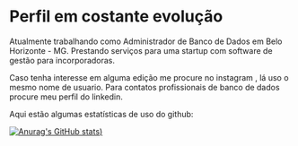 ### 
<h1> Perfil em costante evolução </h1>
<p>Atualmente trabalhando como Administrador de Banco de Dados em Belo Horizonte - MG. Prestando serviços para uma startup com software de gestão para incorporadoras.
</p>
<p>
 Caso tenha interesse em alguma edição me procure no instagram , lá uso o mesmo nome de usuario. Para contatos profissionais de banco de dados procure meu perfil do linkedin.
</p>

<p>Aqui estão algumas estatísticas de uso do github:</p>

[![Anurag's GitHub stats](https://github-readme-stats.vercel.app/api?username=chromusmaster&show_icons=true&theme=dark))](https://github.com/anuraghazra/github-readme-stats)




<!--
**ChromusMaster/ChromusMaster** is a ✨ _special_ ✨ repository because its `README.md` (this file) appears on your GitHub profile.

Here are some ideas to get you started:

- 🔭 I’m currently working on ...
- 🌱 I’m currently learning ...
- 👯 I’m looking to collaborate on ...
- 🤔 I’m looking for help with ...
- 💬 Ask me about ...
- 📫 How to reach me: ...
- 😄 Pronouns: ...
- ⚡ Fun fact: ...
-->
